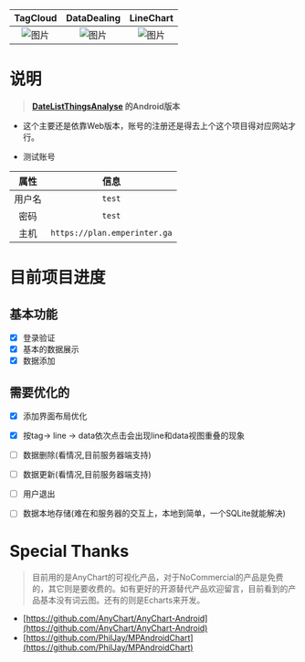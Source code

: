 


|TagCloud|DataDealing|LineChart|
|:---:|:---:|:---:|
|![图片](https://user-images.githubusercontent.com/20177836/154837383-52b54497-9ed6-4849-82af-34edbf076904.png)|![图片](https://user-images.githubusercontent.com/20177836/154837370-1f96536b-d9f3-4c14-8302-f4f1fcf31727.png)|![图片](https://user-images.githubusercontent.com/20177836/154837394-769ab4c0-0950-4275-979f-9ab51035b89f.png)|




# 说明

> **[DateListThingsAnalyse](https://github.com/emperinter/DateListThingsAnalyse) 的Android版本**

- 这个主要还是依靠Web版本，账号的注册还是得去上个这个项目得对应网站才行。

- 测试账号

|属性|信息|
|:---:|:---:|
|用户名|`test`|
|密码|`test`|
|主机|`https://plan.emperinter.ga`|


# 目前项目进度

## 基本功能

- [X] 登录验证
- [X] 基本的数据展示
- [X] 数据添加

## 需要优化的

- [X] 添加界面布局优化
- [x] 按tag-> line -> data依次点击会出现line和data视图重叠的现象
- [ ] 数据删除(看情况,目前服务器端支持)
- [ ] 数据更新(看情况,目前服务器端支持)
- [ ] 用户退出
- [ ] 数据本地存储(难在和服务器的交互上，本地到简单，一个SQLite就能解决)


# Special Thanks

> 目前用的是AnyChart的可视化产品，对于NoCommercial的产品是免费的，其它则是要收费的。如有更好的开源替代产品欢迎留言，目前看到的产品基本没有词云图。还有的则是Echarts来开发。

- [https://github.com/AnyChart/AnyChart-Android](https://github.com/AnyChart/AnyChart-Android)
- [https://github.com/PhilJay/MPAndroidChart](https://github.com/PhilJay/MPAndroidChart)
